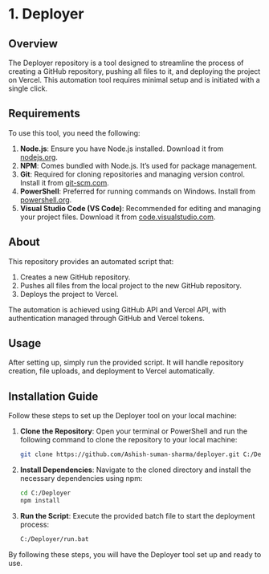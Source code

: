 # 1. Deployer

## Overview

The Deployer repository is a tool designed to streamline the process of creating a GitHub repository, pushing all files to it, and deploying the project on Vercel. This automation tool requires minimal setup and is initiated with a single click.

## Requirements

To use this tool, you need the following:

1. **Node.js**: Ensure you have Node.js installed. Download it from [nodejs.org](https://nodejs.org/).
2. **NPM**: Comes bundled with Node.js. It’s used for package management.
3. **Git**: Required for cloning repositories and managing version control. Install it from [git-scm.com](https://git-scm.com/).
4. **PowerShell**: Preferred for running commands on Windows. Install from [powershell.org](https://powershell.org/).
5. **Visual Studio Code (VS Code)**: Recommended for editing and managing your project files. Download it from [code.visualstudio.com](https://code.visualstudio.com/).

## About

This repository provides an automated script that:

1. Creates a new GitHub repository.
2. Pushes all files from the local project to the new GitHub repository.
3. Deploys the project to Vercel.

The automation is achieved using GitHub API and Vercel API, with authentication managed through GitHub and Vercel tokens.

## Usage

After setting up, simply run the provided script. It will handle repository creation, file uploads, and deployment to Vercel automatically.

## Installation Guide

Follow these steps to set up the Deployer tool on your local machine:

1. **Clone the Repository**: Open your terminal or PowerShell and run the following command to clone the repository to your local machine:
    ```bash
    git clone https://github.com/Ashish-suman-sharma/deployer.git C:/Deployer
    ```

2. **Install Dependencies**: Navigate to the cloned directory and install the necessary dependencies using npm:
    ```bash
    cd C:/Deployer
    npm install
    ```

3. **Run the Script**: Execute the provided batch file to start the deployment process:
    ```bash
    C:/Deployer/run.bat
    ```

By following these steps, you will have the Deployer tool set up and ready to use.